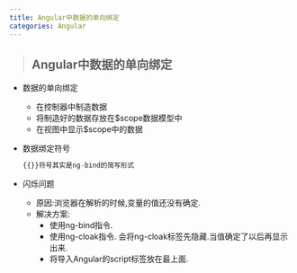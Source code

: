 ```yaml
---
title: Angular中数据的单向绑定
categories: Angular
---
```


>## Angular中数据的单向绑定

+ 数据的单向绑定
    - 在控制器中制造数据
    - 将制造好的数据存放在$scope数据模型中
    - 在视图中显示$scope中的数据

+ 数据绑定符号
    ```js
    {{}}符号其实是ng-bind的简写形式
    ```
+ 闪烁问题
    - 原因:浏览器在解析的时候,变量的值还没有确定.
    - 解决方案:
        - 使用ng-bind指令.
        - 使用ng-cloak指令.
           会将ng-cloak标签先隐藏.当值确定了以后再显示出来.
        - 将导入Angular的script标签放在最上面.